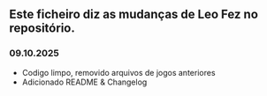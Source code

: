 ## Este ficheiro diz as mudanças de **Leo** Fez no repositório.

### 09.10.2025
- Codigo limpo, removido arquivos de jogos anteriores
- Adicionado README & Changelog

